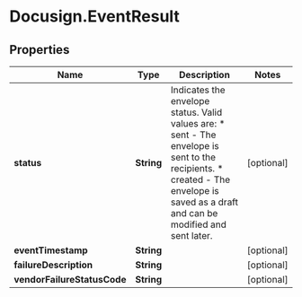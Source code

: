 # Docusign.EventResult

## Properties
Name | Type | Description | Notes
------------ | ------------- | ------------- | -------------
**status** | **String** | Indicates the envelope status. Valid values are:  * sent - The envelope is sent to the recipients.  * created - The envelope is saved as a draft and can be modified and sent later. | [optional] 
**eventTimestamp** | **String** |  | [optional] 
**failureDescription** | **String** |  | [optional] 
**vendorFailureStatusCode** | **String** |  | [optional] 


